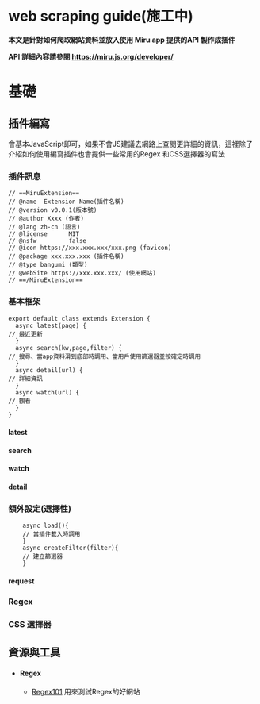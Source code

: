# web scraping guide(施工中)
**本文是針對如何爬取網站資料並放入使用 Miru app 提供的API 製作成插件**

**API 詳細內容請參閱 https://miru.js.org/developer/**

# 基礎
## 插件編寫
會基本JavaScript即可，如果不會JS建議去網路上查閱更詳細的資訊，這裡除了介紹如何使用編寫插件也會提供一些常用的Regex 和CSS選擇器的寫法
### 插件訊息
    // ==MiruExtension==
    // @name  Extension Name(插件名稱)
    // @version v0.0.1(版本號)
    // @author Xxxx (作者)
    // @lang zh-cn (語言)
    // @license      MIT
    // @nsfw         false
    // @icon https://xxx.xxx.xxx/xxx.png (favicon)
    // @package xxx.xxx.xxx (插件名稱)
    // @type bangumi (類型)
    // @webSite https://xxx.xxx.xxx/ (使用網站)
    // ==/MiruExtension==

### 基本框架
    export default class extends Extension {
      async latest(page) {
    // 最近更新
      }
      async search(kw,page,filter) {
    // 搜尋、當app資料滑到底部時調用、當用戶使用篩選器並按確定時調用
      }
      async detail(url) {
    // 詳細資訊
      }
      async watch(url) {
    // 觀看
      }
    }
#### latest
#### search
#### watch
#### detail

### 額外設定(選擇性)
        async load(){
        // 當插件載入時調用
        }
        async createFilter(filter){
        // 建立篩選器
        }
#### request
### Regex
### CSS 選擇器
## 資源與工具
+ #### Regex
  + [Regex101](https://regex101.com/) 用來測試Regex的好網站

